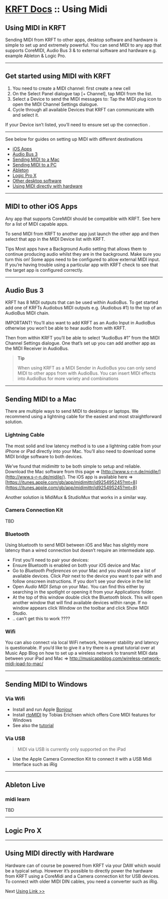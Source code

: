 # [KRFT Docs](/docs) :: Using Midi

## Using MIDI in KRFT

Sending MIDI from KRFT to other apps, desktop software and hardware is simple to set up and extremely powerful. You can send MIDI to any app that supports CoreMIDI, Audio Bus 3 & to external software and hardware e.g. example Ableton & Logic Pro. 

----

## Get started using MIDI with KRFT

1. You need to create a MIDI channel: first create a new cell 
2. On the Select Panel dialogue tap [+ Channel], tap MIDI from the list. 
3. Select a Device to send the MIDI messages to: Tap the MIDI plug icon to open the MIDI Channel Settings dialogue. 
4. Cycle through all available Devices that KRFT can communicate with and select it.



If your Device isn’t listed, you’ll need to ensure set up the connection .

--- 

See below for guides on setting up MIDI with different destinations


- [iOS Apps](#midi2iosapps)
- [Audio Bus 3](#midi2audiobus3)
- [Sending MIDI to a Mac](#midi2mac)
- [Sending MIDI to a PC](#midi2pc)
- [Ableton](#midi2ableton)
- [Logic Pro X](#midi2logicprox)
- [Other desktop software](#otherdesktopsoftware)
- [Using MIDI directly with hardware](#midi2hardware)

----

<a name="midi2iosapps"></a>

## MIDI to other iOS Apps
Any app that supports CoreMIDI should be compatible with KRFT. See here for a list of MIDI capable apps. 

To send MIDI from KRFT to another app just launch the other app and then select that app in the MIDI Device list with KRFT. 

Tips 
Most apps have a Background Audio setting that allows them to continue producing audio whilst they are in the background. Make sure you turn this on!
Some apps need to be configured to allow external MIDI input. If you’re having trouble using a particular app with KRFT check to see that the target app is configured correctly.

---

<a name="midi2audiobus3"></a>
## Audio Bus 3

KRFT has 8 MIDI outputs that can be used within AudioBus. To get started add one of KRFTs Audiobus MIDI outputs e.g. (Audiobus #1) to the top of an AudioBus MIDI chain. 

IMPORTANT! You’ll also want to add KRFT as an Audio Input in AudioBus otherwise you won’t be able to hear audio from with KRFT.

Then from within KRFT you’ll be able to select “AudioBus #1” from the MIDI Channel Settings dialogue. One that’s set up you can add another app as the MIDI Receiver in AudioBus.

> **Tip**
>
>  When using KRFT as a MIDI Sender in AudioBus you can only send MIDI to other apps from with AudioBus. 
>  You can insert MIDI effects into AudioBus for more variety and combinations
>

--- 

<a name="midi2mac"></a>

## Sending MIDI to a Mac

There are multiple ways to send MIDI to desktops or laptops. We recommend using a lightning cable for the easiest and most straightforward solution.

### Lightning Cable
The most solid and low latency method is to use a lightning cable from your iPhone or iPad directly into your Mac. You’ll also need to download some MIDI bridge software to both devices. 

We’ve found that midimittr to be both simple to setup and reliable. Download the Mac software from this page => [http://www.s-r-n.de/midile/](http://www.s-r-n.de/midile/). The iOS app is available here => [https://itunes.apple.com/gb/app/midimittr/id925495245?mt=8](https://itunes.apple.com/gb/app/midimittr/id925495245?mt=8)

Another solution is MidiMux & StudioMux that works in a similar way.

###  Camera Connection Kit

TBD


###  Bluetooth
Using bluetooth to send MIDI between iOS and Mac has slightly more latency than a wired connection but doesn’t require an intermediate app. 

- First you’ll need to pair your devices:
- Ensure Bluetooth is enabled on both your iOS device and Mac
- Go to *Bluetooth Preferences* on your Mac and you should see a list of available devices. Click *Pair* next to the device you want to pair with and follow onscreen instructions. If you don’t see your device in the list 
- Open *Audio MIDI Setup* on your Mac. You can find this either by searching in the spotlight or opening it from your Applications folder.
- At the top of this window double click the Bluetooth block. This will open another window that will find available devices within range. If no window appears click Window on the toolbar and click Show MIDI Studio.
- .. can’t get this to work ????

###  Wifi
You can also connect via local WiFi network, however stability and latency is questionable. If you’d like to give it a try there is a great tutorial over at Music App Blog on how to set up a wireless network to transmit MIDI data between your iPad and Mac => [http://musicappblog.com/wireless-network-midi-ipad-to-mac/ ](http://musicappblog.com/wireless-network-midi-ipad-to-mac/ )

---

<a name="midi2windows"></a>

## Sending MIDI to Windows


### Via Wifi

- Install and run Apple [Bonjour](https://support.apple.com/downloads/bonjour_for_windows)
- Install [rtpMIDI](https://www.tobias-erichsen.de/software/rtpmidi.html) by Tobias Erichsen which offers Core MIDI features for Windows
- See also the [tutorial](http://www.tobias-erichsen.de/software/rtpmidi/rtpmidi-tutorial.html)



### Via USB

> MIDI via USB is currently only supported on the iPad
>

- Use the Apple Camera Connection Kit to connect it with a USB Midi Interface such as iRig


---

<a name="midi2ableton"></a>

## Ableton Live

### midi learn


TBD

---

<a name="midi2logicprox"></a>

## Logic Pro X

---

<a name="midi2hardware"></a>

## Using MIDI directly with Hardware

Hardware can of course be powered from KRFT via your DAW which would be a typical setup. However it’s possible to directly power the hardware from KRFT using a CoreMidi and a Camera connection kit for USB devices. To connect with older MIDI DIN cables, you need a converter such as iRig. 





Next [Using Link >>](../using-link)